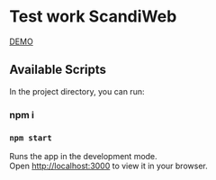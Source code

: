 # Test work ScandiWeb

 [DEMO](https://kate-honch.github.io/Test_ScandiWeb/)

## Available Scripts

In the project directory, you can run:

### npm i

### `npm start`

Runs the app in the development mode.\
Open [http://localhost:3000](http://localhost:3000) to view it in your browser.
